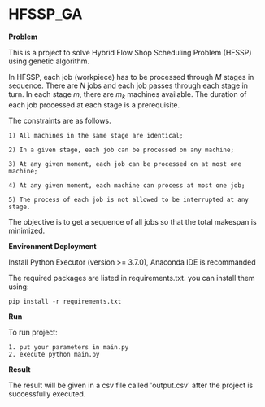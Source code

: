 # HFSSP_GA

**Problem**

This is a project to solve Hybrid Flow Shop Scheduling Problem (HFSSP) using genetic algorithm.

In HFSSP, each job (workpiece) has to be processed through $M$ stages in sequence. There are $N$ jobs and each job passes through each stage in turn.
In each stage $m$, there are $m_k$ machines available. The duration of each job processed at each stage is a prerequisite.

The constraints are as follows.

    1) All machines in the same stage are identical;
    
    2) In a given stage, each job can be processed on any machine;
    
    3) At any given moment, each job can be processed on at most one machine;
    
    4) At any given moment, each machine can process at most one job;
    
    5) The process of each job is not allowed to be interrupted at any stage.

The objective is to get a sequence of all jobs so that the total makespan is minimized.


**Environment Deployment**

 Install Python Executor (version >= 3.7.0), Anaconda IDE is recommanded


The required packages are listed in requirements.txt. you can install them using:

    pip install -r requirements.txt
 
 **Run**

To run project:

    1. put your parameters in main.py
    2. execute python main.py

 **Result**

The result will be given in a csv file called 'output.csv' after the project is successfully executed.
  

